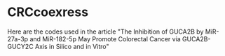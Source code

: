 # CRCcoexress
Here are the codes used in the article "The Inhibition of GUCA2B by MiR-27a-3p and MiR-182-5p May Promote Colorectal Cancer via GUCA2B-GUCY2C Axis in Silico and in Vitro" 
